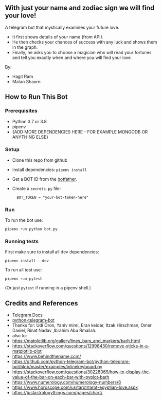 ## With just your name and zodiac sign we will find your love!

A telegram bot that mystically examines your future love.
* It first shows details of your name (from API).
* He then checks your chances of success with any luck and shows them in the graph.
* Finally, he asks you to choose a magician who will read your fortunes and tell you exactly when and where you will find your love.

By:
* Hagit Ram
* Matan Shaorn

## How to Run This Bot
### Prerequisites
* Python 3.7 or 3.8
* pipenv
* {ADD MORE DEPENDENCIES HERE - FOR EXAMPLE MONGODB OR ANYTHING ELSE}

### Setup
* Clone this repo from github
* Install dependencies: `pipenv install`
* Get a BOT ID from the [botfather](https://telegram.me/BotFather).
* Create a `secrets.py` file:

        BOT_TOKEN = "your-bot-token-here"

### Run
To run the bot use:

    pipenv run python bot.py

### Running tests
First make sure to install all dev dependencies:

    pipenv install --dev

To run all test  use:

    pipenv run pytest

(Or just `pytest` if running in a pipenv shell.)

## Credits and References
* [Telegram Docs](https://core.telegram.org/bots)
* [python-telegram-bot](https://github.com/python-telegram-bot/python-telegram-bot)
* Thanks for: Udi Oron, Yaniv mirel, Eran keidar, Itzak Hirschman, Omer Daniel, Rinat Nadav ,Ibrahim Abu Rmailah.
* also to:
* https://matplotlib.org/gallery/lines_bars_and_markers/barh.html
* https://stackoverflow.com/questions/12998430/remove-xticks-in-a-matplotlib-plot
* https://www.behindthename.com/
* https://github.com/python-telegram-bot/python-telegram-bot/blob/master/examples/inlinekeyboard.py
* https://stackoverflow.com/questions/30228069/how-to-display-the-value-of-the-bar-on-each-bar-with-pyplot-barh
* https://www.numerology.com/numerology-numbers/6
* https://www.horoscope.com/us/tarot/tarot-egyptian-love.aspx
* https://justastrologythings.com/pages/chart/

